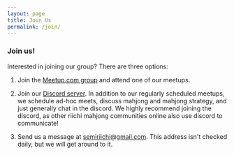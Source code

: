 ```yaml
---
layout: page
title: Join Us
permalink: /join/
---
```


### Join us!

Interested in joining our group? There are three options:

1. Join the [Meetup.com group](https://www.meetup.com/se-mi-mahjong/) and attend one of our meetups.
  
2. Join our [Discord server](https://discord.gg/hDme795pCS). In addition to our regularly scheduled meetups, we schedule ad-hoc meets, discuss mahjong and mahjong strategy, and just generally chat in the discord. We highly recommend joining the discord, as other riichi mahjong communities online also use discord to communicate!

3. Send us a message at [semiriichi@gmail.com](mailto:semiriichi@gmail.com). This address isn't checked daily, but we will get around to it.

